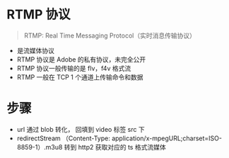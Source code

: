 # RTMP 协议

> RTMP: Real Time Messaging Protocol（实时消息传输协议）

- 是流媒体协议
- RTMP 协议是 Adobe 的私有协议，未完全公开
- RTMP 协议一般传输的是 flv，f4v 格式流
- RTMP 一般在 TCP 1 个通道上传输命令和数据

# 步骤

- url 通过 blob 转化， 回填到 video 标签 src 下
- redirectStream （Content-Type: application/x-mpegURL;charset=ISO-8859-1）.m3u8 转到 http2 获取对应的 ts 格式流媒体
